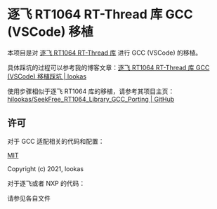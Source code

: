 # 逐飞 RT1064 RT-Thread 库 GCC (VSCode) 移植

本项目是对 [逐飞 RT1064 RT-Thread 库](https://gitee.com/seekfree/RT1064_RTThread_Library) 进行 GCC (VSCode) 的移植。

具体踩坑的过程可以参考我的博客文章：[逐飞 RT1064 RT-Thread 库 GCC (VSCode) 移植踩坑 | lookas](https://18kas.com/seekfree-rt1064-rt-thread-gcc-experience)

使用步骤相似于逐飞 RT1064 库的移植，请参考其项目主页：[hilookas/SeekFree_RT1064_Library_GCC_Porting | GitHub](https://github.com/hilookas/SeekFree_RT1064_Library_GCC_Porting)

## 许可

对于 GCC 适配相关的代码和配置：

[MIT](http://opensource.org/licenses/MIT)

Copyright (c) 2021, lookas

对于逐飞或者 NXP 的代码：

请参见各自文件